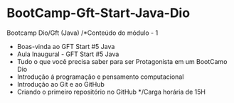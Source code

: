 # BootCamp-Gft-Start-Java-Dio
Bootcamp Dio/Gft (Java) 
/*Conteúdo do módulo - 1
* Boas-vinda ao GFT Start #5 Java 
* Aula Inaugural - GFT Start #5 Java
* Tudo o que você precisa saber para ser Protagonista em um BootCamo Dio 
* Introdução á programação e pensamento computacional 
* Introdução ao Git e ao GitHub
* Criando o primeiro repositório no GitHub 
*/Carga horária de 15H